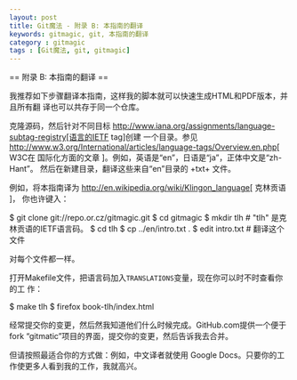 ```yaml
---
layout: post
title: Git魔法 - 附录 B: 本指南的翻译
keywords: gitmagic, git, 本指南的翻译
category : gitmagic
tags : [Git魔法, git, gitmagic]
---
```

== 附录 B: 本指南的翻译 ==

我推荐如下步骤翻译本指南，这样我的脚本就可以快速生成HTML和PDF版本，并且所有翻
译也可以共存于同一个仓库。

克隆源码，然后针对不同目标
http://www.iana.org/assignments/language-subtag-registry[语言的IETF tag]创建
一个目录。参见
http://www.w3.org/International/articles/language-tags/Overview.en.php[ W3C在
国际化方面的文章 ]。例如，英语是“en”，日语是“ja”，正体中文是“zh-Hant”。
然后在新建目录，翻译这些来自“en”目录的 +txt+ 文件。

例如，将本指南译为 http://en.wikipedia.org/wiki/Klingon_language[ 克林贡语 ]，
你也许键入：

 $ git clone git://repo.or.cz/gitmagic.git
 $ cd gitmagic
 $ mkdir tlh  # "tlh" 是克林贡语的IETF语言码。
 $ cd tlh
 $ cp ../en/intro.txt .
 $ edit intro.txt  # 翻译这个文件

对每个文件都一样。

打开Makefile文件，把语言码加入`TRANSLATIONS`变量，现在你可以时不时查看你的工
作：

 $ make tlh
 $ firefox book-tlh/index.html

经常提交你的变更，然后然我知道他们什么时候完成。GitHub.com提供一个便于fork
“gitmatic”项目的界面，提交你的变更，然后告诉我去合并。

但请按照最适合你的方式做：例如，中文译者就使用
Google Docs。只要你的工作使更多人看到我的工作，我就高兴。

